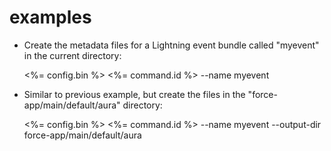 # examples

- Create the metadata files for a Lightning event bundle called "myevent" in the current directory:

  <%= config.bin %> <%= command.id %> --name myevent
 
- Similar to previous example, but create the files in the "force-app/main/default/aura" directory:

  <%= config.bin %> <%= command.id %> --name myevent --output-dir force-app/main/default/aura
